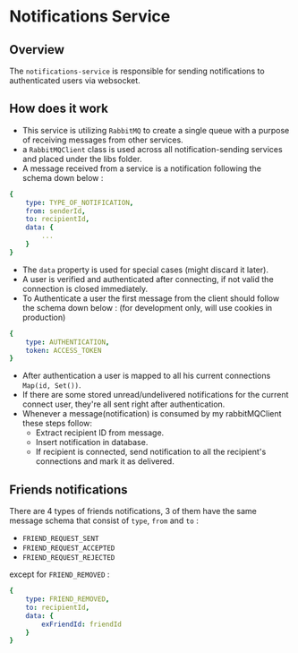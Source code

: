 # Notifications Service

## Overview
The `notifications-service` is responsible for sending notifications to authenticated users via websocket.

## How does it work
- This service is utilizing `RabbitMQ` to create a single queue with a purpose of receiving messages from other services.
- a `RabbitMQClient` class is used across all notification-sending services and placed under the libs folder.
- A message received from a service is a notification following the schema down below :

```yaml
{
    type: TYPE_OF_NOTIFICATION,
    from: senderId, 
    to: recipientId,
    data: {
        ... 
    }
}
```

- The `data` property is used for special cases (might discard it later).
- A user is verified and authenticated after connecting, if not valid the connection is closed immediately.
- To Authenticate a user the first message from the client should follow the schema down below : (for development only, will use cookies in production)

```yaml
{
    type: AUTHENTICATION,
    token: ACCESS_TOKEN
}
```

- After authentication a user is mapped to all his current connections `Map(id, Set())`.
- If there are some stored unread/undelivered notifications for the current connect user, they're all sent right after authentication.
- Whenever a message(notification) is consumed by my rabbitMQClient these steps follow:
    - Extract recipient ID from message.
    - Insert notification in database.
    - If recipient is connected, send notification to all the recipient's connections and mark it as delivered.


## Friends notifications

There are 4 types of friends notifications, 3 of them have the same message schema that consist of `type`, `from` and `to` :
- `FRIEND_REQUEST_SENT` 
- `FRIEND_REQUEST_ACCEPTED`
- `FRIEND_REQUEST_REJECTED` 

except for `FRIEND_REMOVED` :

```yaml
{
    type: FRIEND_REMOVED,
    to: recipientId,
    data: {
        exFriendId: friendId
    }
}
```


